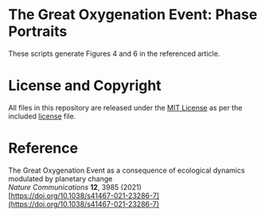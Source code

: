# The Great Oxygenation Event: Phase Portraits

These scripts generate Figures 4 and 6 in the referenced article.

# License and Copyright

All files in this repository are released under the [MIT License](https://mit-license.org) as per the included [license](https://github.com/jolejarz/environmental-testing-frequency/blob/main/LICENSE.txt) file.

# Reference

The Great Oxygenation Event as a consequence of ecological dynamics modulated by planetary change  
*Nature Communications* **12**, 3985 (2021)  
[https://doi.org/10.1038/s41467-021-23286-7](https://doi.org/10.1038/s41467-021-23286-7)
